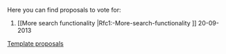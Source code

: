Here you can find proposals to vote for:

1. [[More search functionality |Rfc1:-More-search-functionality ]] 20-09-2013


[Template proposals](templateProposals)
